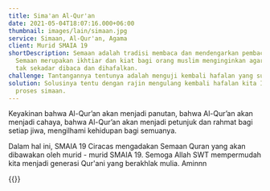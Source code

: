 ```yaml
---
title: Sima'an Al-Qur'an
date: 2021-05-04T18:07:16.000+06:00
thumbnail: images/lain/simaan.jpg
service: Simaan, Al-Qur'an, Agama
client: Murid SMAIA 19
shortDescription: Semaan adalah tradisi membaca dan mendengarkan pembacaan Alquran.
  Semaan merupakan ikhtiar dan kiat bagi orang muslim menginginkan agar kitab suci agama Islam  
  tak sekadar dibaca dan dihafalkan.
challenge: Tantangannya tentunya adalah menguji kembali hafalan yang sudah dihafalkan.
solution: Solusinya tentu dengan rajin mengulang kembali hafalan kita InsyaAllah akan dimudahkan ketika 
  proses simaan.
---
```

Keyakinan bahwa Al-Qur’an akan menjadi panutan, bahwa Al-Qur’an akan menjadi cahaya, bahwa Al-Qur’an akan menjadi petunjuk dan rahmat bagi setiap jiwa, mengilhami kehidupan bagi semuanya.

Dalam hal ini, SMAIA 19 Ciracas mengadakan Semaan Quran yang akan dibawakan oleh murid - murid SMAIA 19. Semoga Allah SWT mempermudah kita menjadi generasi Qur'ani yang berakhlak mulia. Aminnn

{{<youtube j54qTeZton0>}}